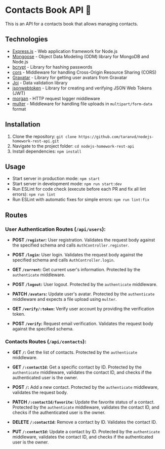 
# Contacts Book API 📔

This is an API for a contacts book that allows managing contacts.

## Technologies

- [Express.js](https://expressjs.com/) - Web application framework for Node.js
- [Mongoose](https://mongoosejs.com/) - Object Data Modeling (ODM) library for MongoDB and Node.js
- [bcrypt](https://www.npmjs.com/package/bcrypt) - Library for hashing passwords
- [cors](https://www.npmjs.com/package/cors) - Middleware for handling Cross-Origin Resource Sharing (CORS)
- [Gravatar](https://www.npmjs.com/package/gravatar) - Library for getting user avatars from Gravatar
- [Joi](https://joi.dev/) - Data validation library
- [jsonwebtoken](https://www.npmjs.com/package/jsonwebtoken) - Library for creating and verifying JSON Web Tokens (JWT)
- [morgan](https://www.npmjs.com/package/morgan) - HTTP request logger middleware
- [multer](https://www.npmjs.com/package/multer) - Middleware for handling file uploads in `multipart/form-data` format

## Installation

1. Clone the repository: `git clone https://github.com/taranvd/nodejs-homework-rest-api.git`
2. Navigate to the project folder: `cd nodejs-homework-rest-api`
3. Install dependencies: `npm install`

## Usage

- Start server in production mode: `npm start`
- Start server in development mode: `npm run start:dev`
- Run ESLint for code check (execute before each PR and fix all lint errors): `npm run lint`
- Run ESLint with automatic fixes for simple errors: `npm run lint:fix`

## Routes

### User Authentication Routes (`/api/users`):

- **POST `/register`:** User registration. Validates the request body against the specified schema and calls `AuthController.register`.

- **POST `/login`:** User login. Validates the request body against the specified schema and calls `AuthController.login`.

- **GET `/current`:** Get current user's information. Protected by the `authenticate` middleware.

- **POST `/logout`:** User logout. Protected by the `authenticate` middleware.

- **PATCH `/avatars`:** Update user's avatar. Protected by the `authenticate` middleware and expects a file upload using `multer`.

- **GET `/verify/:token`:** Verify user account by providing the verification token.

- **POST `/verify`:** Request email verification. Validates the request body against the specified schema.

### Contacts Routes (`/api/contacts`):

- **GET `/`:** Get the list of contacts. Protected by the `authenticate` middleware.

- **GET `/:contactId`:** Get a specific contact by ID. Protected by the `authenticate` middleware, validates the contact ID, and checks if the authenticated user is the owner.

- **POST `/`:** Add a new contact. Protected by the `authenticate` middleware, validates the request body.

- **PATCH `/:contactId/favorite`:** Update the favorite status of a contact. Protected by the `authenticate` middleware, validates the contact ID, and checks if the authenticated user is the owner.

- **DELETE `/:contactId`:** Remove a contact by ID. Validates the contact ID.

- **PUT `/:contactId`:** Update a contact by ID. Protected by the `authenticate` middleware, validates the contact ID, and checks if the authenticated user is the owner.
